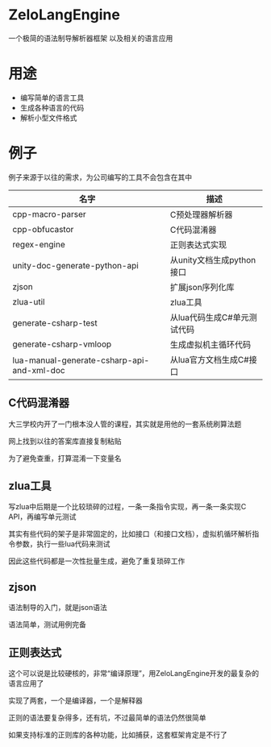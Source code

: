# ZeloLangEngine

一个极简的语法制导解析器框架
以及相关的语言应用

# 用途

* 编写简单的语言工具
* 生成各种语言的代码
* 解析小型文件格式

# 例子

例子来源于以往的需求，为公司编写的工具不会包含在其中

| 名字 | 描述 |
| --- | --- |
cpp-macro-parser | C预处理器解析器
cpp-obfucastor | C代码混淆器
regex-engine | 正则表达式实现
unity-doc-generate-python-api | 从unity文档生成python接口
zjson | 扩展json序列化库
zlua-util | zlua工具
generate-csharp-test | 从lua代码生成C#单元测试代码
generate-csharp-vmloop | 生成虚拟机主循环代码
lua-manual-generate-csharp-api-and-xml-doc | 从lua官方文档生成C#接口

## C代码混淆器

大三学校内开了一门根本没人管的课程，其实就是用他的一套系统刷算法题 

网上找到以往的答案库直接复制粘贴

为了避免查重，打算混淆一下变量名

## zlua工具

写zlua中后期是一个比较琐碎的过程，一条一条指令实现，再一条一条实现C API，再编写单元测试

其实有些代码的架子是非常固定的，比如接口（和接口文档），虚拟机循环解析指令参数，执行一些lua代码来测试

因此这些代码都是一次性批量生成，避免了重复琐碎工作

## zjson

语法制导的入门，就是json语法

语法简单，测试用例完备

## 正则表达式

这个可以说是比较硬核的，非常“编译原理”，用ZeloLangEngine开发的最复杂的语言应用了

实现了两套，一个是编译器，一个是解释器

正则的语法要复杂得多，还有坑，不过最简单的语法仍然很简单

如果支持标准的正则库的各种功能，比如捕获，这套框架肯定是不行了
